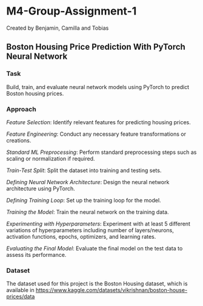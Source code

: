 # M4-Group-Assignment-1
Created by Benjamin, Camilla and Tobias

## Boston Housing Price Prediction With PyTorch Neural Network

### Task
Build, train, and evaluate neural network models using PyTorch to predict Boston housing prices.

### Approach
*Feature Selection*: Identify relevant features for predicting housing prices.

*Feature Engineering*: Conduct any necessary feature transformations or creations.

*Standard ML Preprocessing*: Perform standard preprocessing steps such as scaling or normalization if required.

*Train-Test Split*: Split the dataset into training and testing sets.

*Defining Neural Network Architecture*: Design the neural network architecture using PyTorch.

*Defining Training Loop*: Set up the training loop for the model.

*Training the Model*: Train the neural network on the training data.

*Experimenting with Hyperparameters*: Experiment with at least 5 different variations of hyperparameters including number of layers/neurons, activation functions, epochs, optimizers, and learning rates.

*Evaluating the Final Model*: Evaluate the final model on the test data to assess its performance.

### Dataset
The dataset used for this project is the Boston Housing dataset, which is available in https://www.kaggle.com/datasets/vikrishnan/boston-house-prices/data
